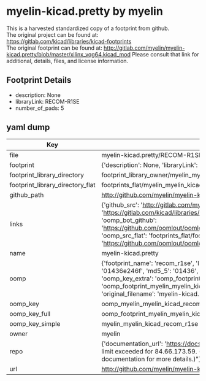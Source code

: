 # myelin-kicad.pretty by myelin  
This is a harvested standardized copy of a footprint from github.  
The original project can be found at:  
https://gitlab.com/kicad/libraries/kicad-footprints  
The original footprint can be found at:
http://gitlab.com/myelin/myelin-kicad.pretty/blob/master/xilinx_vqg64.kicad_mod
Please consult that link for additional, details, files, and license information.  
## Footprint Details
* description: None  
* libraryLink: RECOM-R1SE  
* number_of_pads: 5  
## yaml dump  
| Key | Value |  
| --- | --- |  
| file | myelin-kicad.pretty/RECOM-R1SE.kicad_mod |  
| footprint | {'description': None, 'libraryLink': 'RECOM-R1SE', 'number_of_pads': 5} |  
| footprint_library_directory | footprint_library_owner/myelin_myelin-kicad.pretty |  
| footprint_library_directory_flat | footprints_flat/myelin_myelin_kicad_recom_r1se/working |  
| github_path | http://github.com/myelin/myelin-kicad.pretty/blob/master/RECOM-R1SE.kicad_mod |  
| links | {'github_src': 'http://gitlab.com/myelin/myelin-kicad.pretty/blob/master/xilinx_vqg64.kicad_mod', 'github_src_repo': 'https://gitlab.com/kicad/libraries/kicad-footprints', 'oomp_bot': 'footprints/myelin_myelin_kicad_recom_r1se/working', 'oomp_bot_github': 'https://github.com/oomlout/oomlout_oomp_footprint_bot/tree/main/footprints/myelin_myelin_kicad_recom_r1se/working', 'oomp_src_flat': 'footprints_flat/footprints_flat/myelin_myelin_kicad_recom_r1se/working', 'oomp_src_flat_github': 'https://github.com/oomlout/oomlout_oomp_footprint_src/tree/main/footprints_flat/myelin_myelin_kicad_recom_r1se/working'} |  
| name | myelin-kicad.pretty |  
| oomp | {'footprint_name': 'recom_r1se', 'library_name': 'myelin_kicad', 'md5': '01436e246f6be60c4dc107dd3fb24c1a', 'md5_10': '01436e246f', 'md5_5': '01436', 'md5_6': '01436e', 'oomp_key': 'oomp_myelin_myelin_kicad_recom_r1se', 'oomp_key_extra': 'oomp_footprint_myelin_myelin_kicad_recom_r1se', 'oomp_key_full': 'oomp_footprint_myelin_myelin_kicad_recom_r1se_01436e', 'oomp_key_simple': 'myelin_myelin_kicad_recom_r1se', 'original_filename': 'myelin-kicad.pretty/RECOM-R1SE.kicad_mod', 'owner_name': 'myelin'} |  
| oomp_key | oomp_myelin_myelin_kicad_recom_r1se |  
| oomp_key_full | oomp_footprint_myelin_myelin_kicad_recom_r1se |  
| oomp_key_simple | myelin_myelin_kicad_recom_r1se |  
| owner | myelin |  
| repo | {'documentation_url': 'https://docs.github.com/rest/overview/resources-in-the-rest-api#rate-limiting', 'message': "API rate limit exceeded for 84.66.173.59. (But here's the good news: Authenticated requests get a higher rate limit. Check out the documentation for more details.)"} |  
| url | http://github.com/myelin/myelin-kicad.pretty |  

